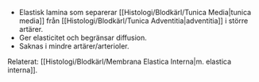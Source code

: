 
- Elastisk lamina som separerar [[Histologi/Blodkärl/Tunica Media|tunica media]] från [[Histologi/Blodkärl/Tunica Adventitia|adventitia]] i större artärer.  
- Ger elasticitet och begränsar diffusion.  
- Saknas i mindre artärer/arterioler.

Relaterat: [[Histologi/Blodkärl/Membrana Elastica Interna|m. elastica interna]].
